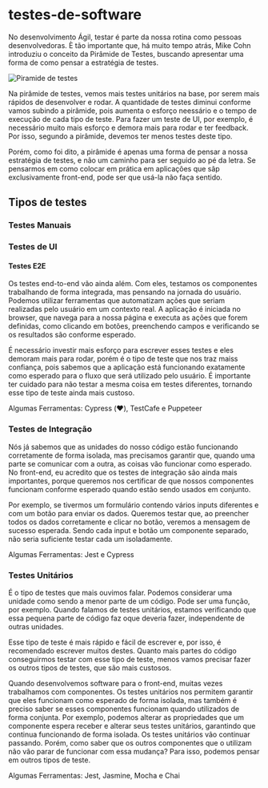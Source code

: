 # testes-de-software

No desenvolvimento Ágil, testar é parte da nossa rotina como pessoas desenvolvedoras. È tão importante que, há muito tempo atrás, Mike Cohn introduziu o conceito da Pirâmide de Testes, buscando apresentar uma forma de como pensar a estratégia de testes.

![Piramide de testes](https://res.cloudinary.com/practicaldev/image/fetch/s--BuF5otLs--/c_limit%2Cf_auto%2Cfl_progressive%2Cq_auto%2Cw_880/https://dev-to-uploads.s3.amazonaws.com/i/inn0v523cch7npqrgwl6.png)

Na pirâmide de testes, vemos mais testes unitários na base, por serem mais rápidos de desenvolver e rodar. A quantidade de testes diminui conforme vamos subindo a pirâmide, pois aumenta o esforço neessário e o tempo de execução de cada tipo de teste. Para fazer um teste de UI, por exemplo, é necessário muito mais esforço e demora mais para rodar e ter feedback. Por isso, segundo a pirâmide, devemos ter menos testes deste tipo.

Porém, como foi dito, a pirâmide é apenas uma forma de pensar a nossa estratégia de testes, e não um caminho para ser seguido ao pé da letra. Se pensarmos em como colocar em prática em aplicações que sãp exclusivamente front-end, pode ser que usá-la não faça sentido.

## Tipos de testes

### Testes Manuais

### Testes de UI

#### Testes E2E

Os testes end-to-end vão ainda além. Com eles, testamos os componentes trabalhando de forma integrada, mas pensando na jornada do usuário. Podemos utilizar ferramentas que automatizam ações que seriam realizadas pelo usuário em um contexto real. A aplicação é iniciada no browser, que navega para a nossa página e executa as ações que forem definidas, como clicando em botões, preenchendo campos e verificando se os resultados são conforme esperado.

É necessário investir mais esforço para escrever esses testes e eles demoram mais para rodar, porém é o tipo de teste que nos traz maiss confiança, pois sabemos que a aplicação está funcionando exatamente como esperado para o fluxo que será utilizado pelo usuário. É importante ter cuidado para não testar a mesma coisa em testes diferentes, tornando esse tipo de teste ainda mais custoso.

Algumas Ferramentas: Cypress (❤️), TestCafe e Puppeteer

### Testes de Integração

Nós já sabemos que as unidades do nosso código estão funcionando corretamente de forma isolada, mas precisamos garantir que, quando uma parte se comunicar com a outra, as coisas vão funcionar como esperado. No front-end, eu acredito que os testes de integração são ainda mais importantes, porque queremos nos certificar de que nossos componentes funcionam conforme esperado quando estão sendo usados em conjunto.

Por exemplo, se tivermos um formulário contendo vários inputs diferentes e com um botão para enviar os dados. Queremos testar que, ao preencher todos os dados corretamente e clicar no botão, veremos a mensagem de sucesso esperada. Sendo cada input e botão um componente separado, não seria suficiente testar cada um isoladamente.

Algumas Ferramentas: Jest e Cypress

### Testes Unitários

É o tipo de testes que mais ouvimos falar. Podemos considerar uma unidade como sendo a menor parte de um código. Pode ser uma função, por exemplo. Quando falamos de testes unitários, estamos verificando que essa pequena parte de código faz oque deveria fazer, independente de outras unidades.

Esse tipo de teste é mais rápido e fácil de escrever e, por isso, é recomendado escrever muitos destes. Quanto mais partes do código conseguirmos testar com esse tipo de teste, menos vamos precisar fazer os outros tipos de testes, que são mais custosos.

Quando desenvolvemos software para o front-end, muitas vezes trabalhamos com componentes. Os testes unitários nos permitem garantir que eles funcionam como esperado de forma isolada, mas também é preciso saber se esses componentes funcionam quando utilizados de forma conjunta. Por exemplo, podemos alterar as propriedades que um componente espera receber e alterar seus testes unitários, garantindo que continua funcionando de forma isolada. Os testes unitários vão continuar passando. Porém, como saber que os outros componentes que o utilizam não vão parar de funcionar com essa mudança? Para isso, podemos pensar em outros tipos de teste.

Algumas Ferramentas: Jest, Jasmine, Mocha e Chai